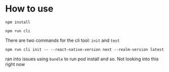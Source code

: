 # How to use

`npm install`

`npm run cli`


There are two commands for the cli tool:
`init` and `test`


`npm run cli init -- --react-native-version next --realm-version latest`

ran into issues using `bundle` to run pod install and so.  Not looking into this right now

